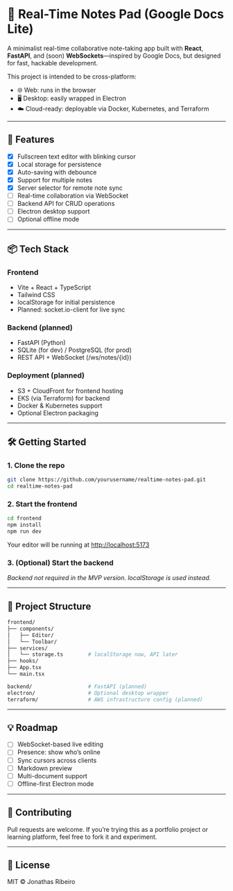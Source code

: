 # 📝 Real-Time Notes Pad (Google Docs Lite)

A minimalist real-time collaborative note-taking app built with **React**, **FastAPI**, and (soon) **WebSockets**—inspired by Google Docs, but designed for fast, hackable development.

This project is intended to be cross-platform:

- 🌐 Web: runs in the browser
- 🖥️ Desktop: easily wrapped in Electron
- ☁️ Cloud-ready: deployable via Docker, Kubernetes, and Terraform

---

## 🚀 Features

- [x] Fullscreen text editor with blinking cursor
- [x] Local storage for persistence
- [x] Auto-saving with debounce
- [x] Support for multiple notes
- [x] Server selector for remote note sync
- [ ] Real-time collaboration via WebSocket
- [ ] Backend API for CRUD operations
- [ ] Electron desktop support
- [ ] Optional offline mode

---

## 📦 Tech Stack

### Frontend

- Vite + React + TypeScript
- Tailwind CSS
- localStorage for initial persistence
- Planned: socket.io-client for live sync

### Backend (planned)

- FastAPI (Python)
- SQLite (for dev) / PostgreSQL (for prod)
- REST API + WebSocket (/ws/notes/{id})

### Deployment (planned)

- S3 + CloudFront for frontend hosting
- EKS (via Terraform) for backend
- Docker & Kubernetes support
- Optional Electron packaging

---

## 🛠 Getting Started

### 1. Clone the repo

```bash
git clone https://github.com/yourusername/realtime-notes-pad.git
cd realtime-notes-pad
```

### 2. Start the frontend

```bash
cd frontend
npm install
npm run dev
```

Your editor will be running at <http://localhost:5173>

### 3. (Optional) Start the backend

_Backend not required in the MVP version. localStorage is used instead._

---

## 📁 Project Structure

```bash
frontend/
├── components/
│   ├── Editor/
│   └── Toolbar/
├── services/
│   └── storage.ts        # localStorage now, API later
├── hooks/
├── App.tsx
└── main.tsx

backend/                  # FastAPI (planned)
electron/                 # Optional desktop wrapper
terraform/                # AWS infrastructure config (planned)
```

---

## 💡 Roadmap

- [ ] WebSocket-based live editing
- [ ] Presence: show who’s online
- [ ] Sync cursors across clients
- [ ] Markdown preview
- [ ] Multi-document support
- [ ] Offline-first Electron mode

---

## 🤝 Contributing

Pull requests are welcome. If you’re trying this as a portfolio project or learning platform, feel free to fork it and experiment.

---

## 📜 License

MIT © Jonathas Ribeiro
